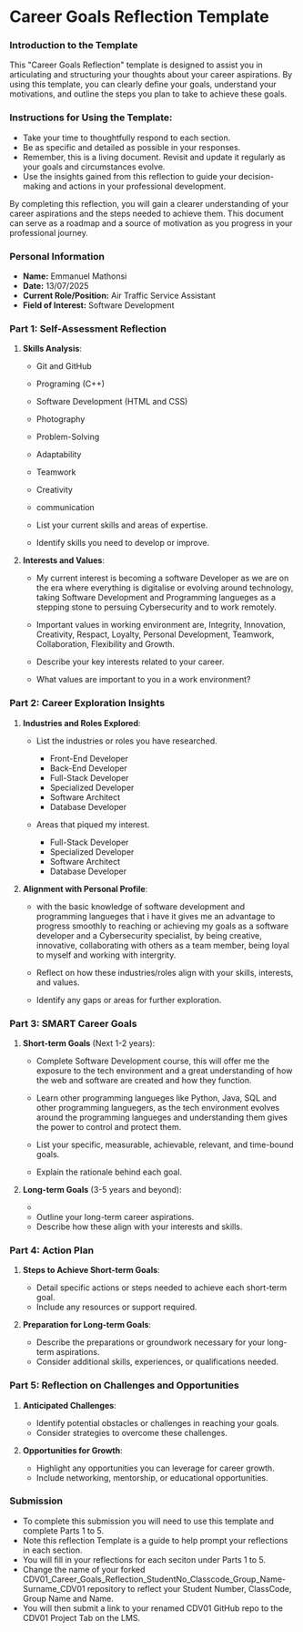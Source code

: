 
# Career Goals Reflection Template

### Introduction to the Template

This "Career Goals Reflection" template is designed to assist you in articulating and structuring your thoughts about your career aspirations. By using this template, you can clearly define your goals, understand your motivations, and outline the steps you plan to take to achieve these goals.

### Instructions for Using the Template:

- Take your time to thoughtfully respond to each section.
- Be as specific and detailed as possible in your responses.
- Remember, this is a living document. Revisit and update it regularly as your goals and circumstances evolve.
- Use the insights gained from this reflection to guide your decision-making and actions in your professional development.

By completing this reflection, you will gain a clearer understanding of your career aspirations and the steps needed to achieve them. This document can serve as a roadmap and a source of motivation as you progress in your professional journey.

### Personal Information

- **Name:**                     Emmanuel Mathonsi
- **Date:**                     13/07/2025
- **Current Role/Position:**    Air Traffic Service Assistant
- **Field of Interest:**        Software Development

### Part 1: Self-Assessment Reflection

1. **Skills Analysis**:
    
    - Git and GitHub
    - Programing (C++)
    - Software Development (HTML and CSS)
    - Photography
    - Problem-Solving
    - Adaptability
    - Teamwork
    - Creativity
    - communication

    - List your current skills and areas of expertise.
    - Identify skills you need to develop or improve.
2. **Interests and Values**:
    
    - My current interest is becoming a software Developer as we are on the era where everything is digitalise or evolving around technology, taking Software Development and Programming langueges as a stepping stone to persuing Cybersecurity and to work remotely.
    - Important values in working environment are, Integrity, Innovation, Creativity, Respact, Loyalty, Personal Development, Teamwork, Collaboration, Flexibility and Growth.

    - Describe your key interests related to your career.
    - What values are important to you in a work environment?

### Part 2: Career Exploration Insights

1. **Industries and Roles Explored**:
    
    - List the industries or roles you have researched.

        - Front-End Developer
        - Back-End Developer
        - Full-Stack Developer
        - Specialized Developer
        - Software Architect
        - Database Developer

    - Areas that piqued my interest.

        - Full-Stack Developer
        - Specialized Developer
        - Software Architect
        - Database Developer

2. **Alignment with Personal Profile**:
    
    - with the basic knowledge of software development and programming langueges that i have it gives me an advantage to progress smoothly to reaching or achieving my goals as a software developer and a Cybersecurity specialist, by being creative, innovative, collaborating with others as a team member, being loyal to myself and working with intergrity.

    - Reflect on how these industries/roles align with your skills, interests, and values.
    - Identify any gaps or areas for further exploration.

### Part 3: SMART Career Goals

1. **Short-term Goals** (Next 1-2 years):
    
    - Complete Software Development course, this will offer me the exposure to the tech environment and a great understanding of how the web and software are created and how they function.

    - Learn other programming langueges like Python, Java, SQL and other programming languegers, as the tech environment evolves around the programming langueges and understanding them gives the power to control and protect them.

    - List your specific, measurable, achievable, relevant, and time-bound goals.
    - Explain the rationale behind each goal.
2. **Long-term Goals** (3-5 years and beyond):
    
    - 
    - Outline your long-term career aspirations.
    - Describe how these align with your interests and skills.

### Part 4: Action Plan

1. **Steps to Achieve Short-term Goals**:
    
    - Detail specific actions or steps needed to achieve each short-term goal.
    - Include any resources or support required.
2. **Preparation for Long-term Goals**:
    
    - Describe the preparations or groundwork necessary for your long-term aspirations.
    - Consider additional skills, experiences, or qualifications needed.

### Part 5: Reflection on Challenges and Opportunities

1. **Anticipated Challenges**:
    
    - Identify potential obstacles or challenges in reaching your goals.
    - Consider strategies to overcome these challenges.
2. **Opportunities for Growth**:
    
    - Highlight any opportunities you can leverage for career growth.
    - Include networking, mentorship, or educational opportunities.

### Submission

- To complete this submission you will need to use this template and complete Parts 1 to 5.
- Note this reflection Template is a guide to help prompt your reflections in each section.
- You will fill in your reflections for each seciton under Parts 1 to 5.
- Change the name of your forked CDV01_Career_Goals_Reflection_StudentNo_Classcode_Group_Name-Surname_CDV01 repository to reflect your Student Number, ClassCode, Group Name and Name.
- You will then submit a link to your renamed CDV01 GitHub repo to the CDV01 Project Tab on the LMS.


